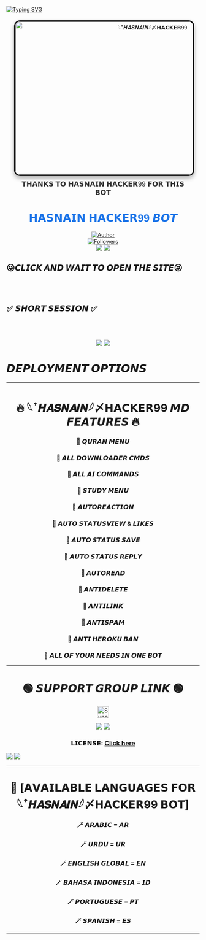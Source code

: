 <a href="https://git.io/typing-svg"><img src="https://readme-typing-svg.demolab.com?font=Black+Ops+One&size=50&pause=1000&color=1BAFBAFF&center=true&width=910&height=100&lines=THANKS FOR YOUR +SUPPORT-DONT; FORGET+SATAR+FORK+MYREPO;CREATED" alt="Typing SVG" /></a>


<div align="center" style="margin: 20px; font-family: Arial, sans-serif;">
    <a href="" style="text-decoration: none;">
        <img 
            alt="𓆩ꜛ𝑯𝑨𝑺𝑵𝑨𝑰𝑵؜𓆪〆𝗛𝗔𝗖𝗞𝗘𝗥99" 
            width="700" 
            height="400" 
            src="https://qu.ax/rfEDv.jpg" 
            style="border: 3px solid #000; border-radius: 15px; box-shadow: 0 6px 12px rgba(0, 0, 0, 0.3); transition: transform 0.3s ease, box-shadow 0.3s ease;"
            onmouseover="this.style.transform='scale(1.05)'; this.style.boxShadow='0 8px 16px rgba(0, 0, 0, 0.4)';"
            onmouseout="this.style.transform='scale(1)'; this.style.boxShadow='0 6px 12px rgba(0, 0, 0, 0.3)';"
        >
    </a>
    <p style="margin-top: 10px; font-size: 18px; color: #333;">𝗧𝗛𝗔𝗡𝗞𝗦 𝗧𝗢 𝗛𝗔𝗦𝗡𝗔𝗜𝗡 𝗛𝗔𝗖𝗞𝗘𝗥99 𝗙𝗢𝗥 𝗧𝗛𝗜𝗦 𝗕𝗢𝗧</p>
</div>

# <h1 align="center" style="font-family: 'Bold', sans-serif; color: #1a73e8;">𝗛𝗔𝗦𝗡𝗔𝗜𝗡 𝗛𝗔𝗖𝗞𝗘𝗥99 𝘽𝙊𝙏</h1>

<div align="center">
    <a href="https://github.com/Hasnain-bot/HASNAIN-BOT.git">
        <img title="Author" src="https://img.shields.io/badge/𓆩ꜛ𝑯𝑨𝑺𝑵𝑨𝑰𝑵؜𓆪〆𝗛𝗔𝗖𝗞𝗘𝗥99-white?style=for-the-badge&logo=github">
    </a>
    <br>
    <a href="https://github.com/Hasnain-bot?tab=followers">
        <img title="Followers" src="https://img.shields.io/github/followers/Hasnain-bot?label=Followers&style=social">
    </a>

</div>



<div align="center">
    <a><img src='https://i.imgur.com/LyHic3i.gif'/></a>
    <a><img src='https://i.imgur.com/LyHic3i.gif'/></a>
</div>

<div align="left">
    
   ##  😜𝘾𝙇𝙄𝘾𝙆 𝘼𝙉𝘿 𝙒𝘼𝙄𝙏 𝙏𝙊 𝙊𝙋𝙀𝙉 𝙏𝙃𝙀 𝙎𝙄𝙏𝙀😜
   <br>
    <br>
</div>
   
## ✅ 𝙎𝙃𝙊𝙍𝙏 𝙎𝙀𝙎𝙎𝙄𝙊𝙉 ✅



<br>
<br>

<br>



<div align="center">
    <a><img src='https://i.imgur.com/LyHic3i.gif'/></a>
    <a><img src='https://i.imgur.com/LyHic3i.gif'/></a>
</div>



# 𝘿𝙀𝙋𝙇𝙊𝙔𝙈𝙀𝙉𝙏 𝙊𝙋𝙏𝙄𝙊𝙉𝙎
</div>
<div align="center">
    <a href="https://gd-sdeploy.vercel.app/">
        <https://heroku.com/deploy?template=https:/Hasnain-bot/github.com//SESSION-GENERATOR>
    </a>
    
</div>


<div align="center">


---

# 🔥 𓆩ꜛ𝑯𝑨𝑺𝑵𝑨𝑰𝑵؜𓆪〆𝗛𝗔𝗖𝗞𝗘𝗥99 𝙈𝘿 𝙁𝙀𝘼𝙏𝙐𝙍𝙀𝙎 🔥

### 🔹 𝙌𝙐𝙍𝘼𝙉 𝙈𝙀𝙉𝙐

### 🔹 𝘼𝙇𝙇 𝘿𝙊𝙒𝙉𝙇𝙊𝘼𝘿𝙀𝙍 𝘾𝙈𝘿𝙎

### 🔹 𝘼𝙇𝙇 𝘼𝙄 𝘾𝙊𝙈𝙈𝘼𝙉𝘿𝙎

### 🔹 𝙎𝙏𝙐𝘿𝙔 𝙈𝙀𝙉𝙐

### 🔹 𝘼𝙐𝙏𝙊𝙍𝙀𝘼𝘾𝙏𝙄𝙊𝙉

### 🔹 𝘼𝙐𝙏𝙊 𝙎𝙏𝘼𝙏𝙐𝙎𝙑𝙄𝙀𝙒 & 𝙇𝙄𝙆𝙀𝙎

### 🔹 𝘼𝙐𝙏𝙊 𝙎𝙏𝘼𝙏𝙐𝙎 𝙎𝘼𝙑𝙀

### 🔹 𝘼𝙐𝙏𝙊 𝙎𝙏𝘼𝙏𝙐𝙎 𝙍𝙀𝙋𝙇𝙔

### 🔹 𝘼𝙐𝙏𝙊𝙍𝙀𝘼𝘿

### 🔹 𝘼𝙉𝙏𝙄𝘿𝙀𝙇𝙀𝙏𝙀

### 🔹 𝘼𝙉𝙏𝙄𝙇𝙄𝙉𝙆

### 🔹 𝘼𝙉𝙏𝙄𝙎𝙋𝘼𝙈

### 🔹 𝘼𝙉𝙏𝙄 𝙃𝙀𝙍𝙊𝙆𝙐 𝘽𝘼𝙉

### 🔹 𝘼𝙇𝙇 𝙊𝙁 𝙔𝙊𝙐𝙍 𝙉𝙀𝙀𝘿𝙎 𝙄𝙉 𝙊𝙉𝙀 𝘽𝙊𝙏

---
    


<div align="center">
    
# 🟢 𝙎𝙐𝙋𝙋𝙊𝙍𝙏 𝙂𝙍𝙊𝙐𝙋 𝙇𝙄𝙉𝙆 🟢

</div>






<p align="center">
    <a href="https://chat.whatsapp.com/DcUmVbO4cuEIXLAXbfJluP">
        <img height="30" title="Support Group" src="https://img.shields.io/badge/Support%20Group-25D366?style=for-the-badge&logo=whatsapp&logoColor=white">
    </a>
</p>

<div align="center">
    <a><img src='https://i.imgur.com/LyHic3i.gif'/></a>
    <a><img src='https://i.imgur.com/LyHic3i.gif'/></a>
</div>

### 𝗟𝗜𝗖𝗘𝗡𝗦𝗘: [Click here](https://github.com/Hasnain-bot/HASNAIN-BOT/blob/81e245628698e05001f98227b8e8a361c944968e/LICENSE)

<div align="left">
    <a><img src='https://i.imgur.com/LyHic3i.gif'/></a>
    <a><img src='https://i.imgur.com/LyHic3i.gif'/></a>
</div>

---

# 💠 [𝗔𝗩𝗔𝗜𝗟𝗔𝗕𝗟𝗘 𝗟𝗔𝗡𝗚𝗨𝗔𝗚𝗘𝗦 𝗙𝗢𝗥 𓆩ꜛ𝑯𝑨𝑺𝑵𝑨𝑰𝑵؜𓆪〆𝗛𝗔𝗖𝗞𝗘𝗥99 𝗕𝗢𝗧]

### 🪄 𝘼𝙍𝘼𝘽𝙄𝘾 = 𝘼𝙍

### 🪄 𝙐𝙍𝘿𝙐 = 𝙐𝙍

### 🪄 𝙀𝙉𝙂𝙇𝙄𝙎𝙃 𝙂𝙇𝙊𝘽𝘼𝙇 = 𝙀𝙉

### 🪄 𝘽𝘼𝙃𝘼𝙎𝘼 𝙄𝙉𝘿𝙊𝙉𝙀𝙎𝙄𝘼 = 𝙄𝘿

### 🪄 𝙋𝙊𝙍𝙏𝙐𝙂𝙐𝙀𝙎𝙀 = 𝙋𝙏

### 🪄 𝙎𝙋𝘼𝙉𝙄𝙎𝙃 = 𝙀𝙎



---
